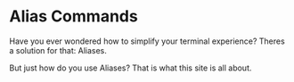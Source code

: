 # Alias Commands

Have you ever wondered how to simplify your terminal experience? Theres a solution for that: Aliases. 

But just how do you use Aliases? That is what this site is all about. 
